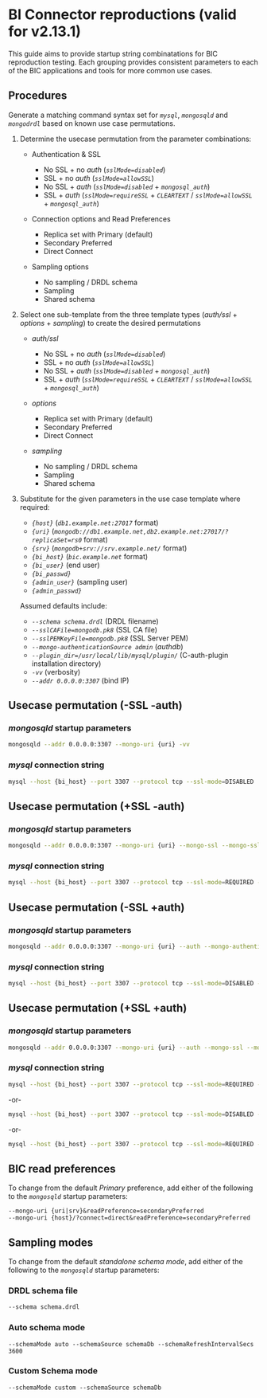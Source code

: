 # BI Connector reproductions (valid for v2.13.1)

This guide aims to provide startup string combinatations for BIC reproduction testing.  Each grouping provides consistent parameters to each of the BIC applications and tools for more common use cases.

## Procedures

Generate a matching command syntax set for _`mysql`_, _`mongosqld`_ and _`mongodrdl`_ based on known use case permutations.

1. Determine the usecase permutation from the parameter combinations:

   - Authentication & SSL
     - No SSL + no _auth_ (_`sslMode=disabled`_)
     - SSL + no _auth_ (_`sslMode=allowSSL`_)
     - No SSL + _auth_ (_`sslMode=disabled`_ + _`mongosql_auth`_)
     - SSL + _auth_ (_`sslMode=requireSSL`_ + _`CLEARTEXT`_ / _`sslMode=allowSSL`_ + _`mongosql_auth`_)

   - Connection options and Read Preferences
     - Replica set with Primary (default)
     - Secondary Preferred
     - Direct Connect

   - Sampling options
     - No sampling / DRDL schema
     - Sampling
     - Shared schema

2. Select one sub-template from the three template types (_auth/ssl_ + _options_ + _sampling_) to create the desired permutations

   - _auth/ssl_
     - No SSL + no _auth_ (_`sslMode=disabled`_)
     - SSL + no _auth_ (_`sslMode=allowSSL`_)
     - No SSL + _auth_ (_`sslMode=disabled`_ + _`mongosql_auth`_)
     - SSL + _auth_ (_`sslMode=requireSSL`_ + _`CLEARTEXT`_ / _`sslMode=allowSSL`_ + _`mongosql_auth`_)

   - _options_
     - Replica set with Primary (default)
     - Secondary Preferred
     - Direct Connect

   - _sampling_
     - No sampling / DRDL schema
     - Sampling
     - Shared schema

3. Substitute for the given parameters in the use case template where required:

   - _`{host}`_ (_`db1.example.net:27017`_ format)
   - _`{uri}`_ (_`mongodb://db1.example.net,db2.example.net:27017/?replicaSet=rs0`_ format)
   - _`{srv}`_ (_`mongodb+srv://srv.example.net/`_ format)
   - _`{bi_host}`_ (_`bic.example.net`_ format)
   - _`{bi_user}`_ (end user)
   - _`{bi_passwd}`_
   - _`{admin_user}`_ (sampling user)
   - _`{admin_passwd}`_

   Assumed defaults include:

   - _`--schema schema.drdl`_ (DRDL filename)
   - _`--sslCAFile=mongodb.pk8`_ (SSL CA file)
   - _`--sslPEMKeyFile=mongodb.pk8`_ (SSL Server PEM)
   - _`--mongo-authenticationSource admin`_ (_authdb_)
   - _`--plugin_dir=/usr/local/lib/mysql/plugin/`_ (C-auth-plugin installation directory)
   - _`-vv`_ (verbosity)
   - _`--addr 0.0.0.0:3307`_ (bind IP)

## Usecase permutation (-SSL -auth)

### _mongosqld_ startup parameters

   ```bash
   mongosqld --addr 0.0.0.0:3307 --mongo-uri {uri} -vv
   ```

### _mysql_ connection string

   ```bash
   mysql --host {bi_host} --port 3307 --protocol tcp --ssl-mode=DISABLED
   ```

## Usecase permutation (+SSL -auth)

### _mongosqld_ startup parameters

   ```bash
   mongosqld --addr 0.0.0.0:3307 --mongo-uri {uri} --mongo-ssl --mongo-sslCAFile=mongodb.pk8 --sslCAFile=mongodb.pk8 --sslPEMKeyFile=mongodb.pk8 --sslMode=allowSSL -vv
   ```

### _mysql_ connection string

   ```bash
   mysql --host {bi_host} --port 3307 --protocol tcp --ssl-mode=REQUIRED --ssl-ca mongodb.pk8
   ```

## Usecase permutation (-SSL +auth)

### _mongosqld_ startup parameters

   ```bash
   mongosqld --addr 0.0.0.0:3307 --mongo-uri {uri} --auth --mongo-authenticationSource admin -vv -u {user} -p {passwd}
   ```

### _mysql_ connection string

   ```bash
   mysql --host {bi_host} --port 3307 --protocol tcp --ssl-mode=DISABLED --default-auth=mongosql_auth --plugin_dir=/usr/local/lib/mysql/plugin/ -u {bi_user} -p
   ```

## Usecase permutation (+SSL +auth)

### _mongosqld_ startup parameters

   ```bash
   mongosqld --addr 0.0.0.0:3307 --mongo-uri {uri} --auth --mongo-ssl --mongo-sslCAFile=mongodb.pk8 --sslCAFile=mongodb.pk8 --sslPEMKeyFile=mongodb.pk8 --sslMode=allowSSL --mongo-authenticationSource admin -vv -u {user} -p {passwd}
   ```

### _mysql_ connection string

   ```bash
   mysql --host {bi_host} --port 3307 --protocol tcp --ssl-mode=REQUIRED --ssl-ca mongodb.pk8 --default-auth=mongosql_auth --plugin_dir=/usr/local/lib/mysql/plugin/ -u {bi_user} -p
   ```

   -or-

   ```bash
   mysql --host {bi_host} --port 3307 --protocol tcp --ssl-mode=DISABLED --default-auth=mongosql_auth --plugin_dir=/usr/local/lib/mysql/plugin/ -u {bi_user} -p
   ```

   -or-

   ```bash
   mysql --host {bi_host} --port 3307 --protocol tcp --ssl-mode=REQUIRED --ssl-ca mongodb.pk8 --enable-cleartext-plugin -u {bi_user} -p
   ```

## BIC read preferences

To change from the default _Primary_ preference, add either of the following to the _`mongosqld`_ startup parameters:

```text
--mongo-uri {uri|srv}&readPreference=secondaryPreferred
--mongo-uri {host}/?connect=direct&readPreference=secondaryPreferred
```

## Sampling modes

To change from the default _standalone schema mode_, add either of the following to the _`mongosqld`_ startup parameters:

### DRDL schema file

```bash
--schema schema.drdl
```

### Auto schema mode

```text
--schemaMode auto --schemaSource schemaDb --schemaRefreshIntervalSecs 3600
```

### Custom Schema mode

```text
--schemaMode custom --schemaSource schemaDb
```

